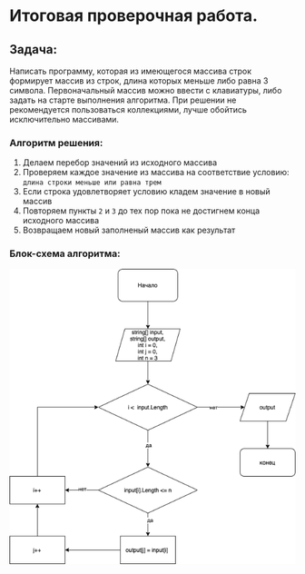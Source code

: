 # Итоговая проверочная работа.

## Задача:
Написать программу, которая из имеющегося массива строк формирует массив из строк, длина которых меньше либо равна 3 символа. Первоначальный массив можно ввести с клавиатуры, либо задать на старте выполнения алгоритма. При решении не рекомендуется пользоваться коллекциями, лучше обойтись исключительно массивами.

### Алгоритм решения:
1. Делаем перебор значений из исходного массива
2. Проверяем каждое значение из массива на соответствие условию: `длина строки меньше или равна трем`
3. Если строка удовлетворяет условию кладем значение в новый массив
4. Повторяем пункты `2` и `3` до тех пор пока не достигнем конца исходного массива
5. Возвращаем новый заполненый массив как результат
   
### Блок-схема алгоритма:
![Диаграмма](Diagram.Final.png)   